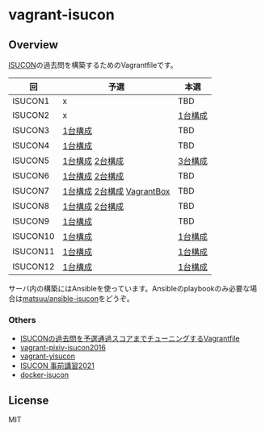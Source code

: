 # vagrant-isucon

## Overview

[ISUCON](http://isucon.net/)の過去問を構築するためのVagrantfileです。

| 回 | 予選 | 本選 |
| --- | --- | --- |
| ISUCON1 | x | TBD |
| ISUCON2 | x | [1台構成](https://github.com/matsuu/vagrant-isucon/tree/master/isucon2) |
| ISUCON3 | [1台構成](https://github.com/matsuu/vagrant-isucon/tree/master/isucon3-qualifier) | TBD |
| ISUCON4 | [1台構成](https://github.com/matsuu/vagrant-isucon/tree/master/isucon4-qualifier) | TBD |
| ISUCON5 | [1台構成](https://github.com/matsuu/vagrant-isucon/tree/master/isucon5-qualifier-standalone) [2台構成](https://github.com/matsuu/vagrant-isucon/tree/master/isucon5-qualifier) | [3台構成](https://github.com/matsuu/vagrant-isucon/tree/master/isucon5-final) |
| ISUCON6 | [1台構成](https://github.com/matsuu/vagrant-isucon/tree/master/isucon6-qualifier-standalone) [2台構成](https://github.com/matsuu/vagrant-isucon/tree/master/isucon6-qualifier) | TBD |
| ISUCON7 | [1台構成](https://github.com/matsuu/vagrant-isucon/tree/master/isucon7-qualifier-standalone) [2台構成](https://github.com/matsuu/vagrant-isucon/tree/master/isucon7-qualifier) [VagrantBox](https://app.vagrantup.com/matsuu/boxes/isucon7-qualifier) | TBD |
| ISUCON8 | [1台構成](https://github.com/matsuu/vagrant-isucon/tree/master/isucon8-qualifier-standalone) [2台構成](https://github.com/matsuu/vagrant-isucon/tree/master/isucon8-qualifier) | TBD |
| ISUCON9 | [1台構成](https://github.com/matsuu/vagrant-isucon/tree/master/isucon9-qualifier-standalone) | TBD |
| ISUCON10 | [1台構成](https://github.com/matsuu/vagrant-isucon/tree/master/isucon10-qualifier-standalone) | [1台構成](https://github.com/matsuu/vagrant-isucon/tree/master/isucon10-final-standalone) |
| ISUCON11 | [1台構成](https://github.com/matsuu/vagrant-isucon/tree/master/isucon11-qualifier-standalone) | [1台構成](https://github.com/matsuu/vagrant-isucon/tree/master/isucon11-final-standalone) |
| ISUCON12 | [1台構成](https://github.com/matsuu/vagrant-isucon/tree/master/isucon12-qualifier-standalone) | [1台構成](https://github.com/matsuu/vagrant-isucon/tree/master/isucon12-final-standalone) |

サーバ内の構築にはAnsibleを使っています。Ansibleのplaybookのみ必要な場合は[matsuu/ansible-isucon](https://github.com/matsuu/ansible-isucon)をどうぞ。

### Others

- [ISUCONの過去問を予選通過スコアまでチューニングするVagrantfile](https://github.com/matsuu/vagrant-isucon-pass)
- [vagrant-pixiv-isucon2016](https://github.com/matsuu/vagrant-pixiv-isucon2016)
- [vagrant-yisucon](https://github.com/matsuu/vagrant-yisucon)
- [ISUCON 事前講習2021](https://github.com/matsuu/vagrant-isucon11-prior)
- [docker-isucon](https://github.com/matsuu/docker-isucon)

## License

MIT
